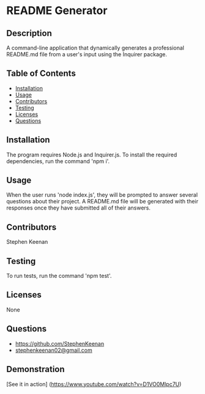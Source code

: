 # README Generator

  ## Description
  A command-line application that dynamically generates a professional README.md file from a user's input using the Inquirer package.

  ## Table of Contents
  * [Installation](#Installation)
  * [Usage](#Usage)
  * [Contributors](#Contribution)
  * [Testing](#Testing)
  * [Licenses](#Licenses)
  * [Questions](#Questions)

  ## Installation
  The program requires Node.js and Inquirer.js. To install the required dependencies, run the command 'npm i'.

  ## Usage
  When the user runs 'node index.js', they will be prompted to answer several questions about their project. A README.md file will be generated with their responses once they have submitted all of their answers.

  ## Contributors
  Stephen Keenan

  ## Testing
  To run tests, run the command 'npm test'.

  ## Licenses
  None

  ## Questions
  * <https://github.com/StephenKeenan>
  * <stephenkeenan02@gmail.com>

  ## Demonstration
  [See it in action] (https://www.youtube.com/watch?v=D1VO0Mlpc7U)